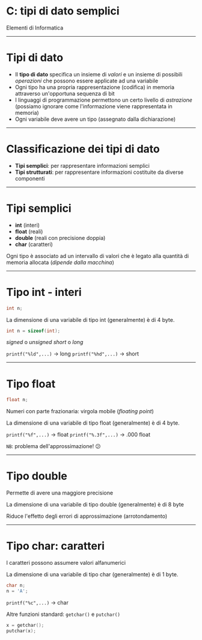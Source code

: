 <!-- footer: M. Fraschini - Università degli Studi di Cagliari - AA 2021-2022 -->

<!-- page_number: true -->


# C: tipi di dato semplici

Elementi di Informatica

---

# Tipi di dato

- Il **tipo di dato** specifica un insieme di *valori* e un insieme di possibili *operazioni* che possono essere applicate ad una variabile
- Ogni tipo ha una propria rappresentazione (codifica) in memoria attraverso un'opportuna sequenza di bit
- I linguaggi di programmazione permettono un certo livello di *astrazione* (possiamo ignorare come l'informazione viene rappresentata in memoria)
- Ogni variabile deve avere un tipo (assegnato dalla dichiarazione)

---

# Classificazione dei tipi di dato

- **Tipi semplici**: per rappresentare informazioni semplici
- **Tipi strutturati**: per rappresentare informazioni costituite da diverse componenti

---

# Tipi semplici

- **int** (interi)
- **float** (reali)
- **double** (reali con precisione doppia)
- **char** (caratteri)

Ogni tipo è associato ad un intervallo di valori che è legato alla quantità di memoria allocata (*dipende dalla macchina*)

---

<!--

# Tipo int: altri operatori

- `==`	uguaglianza
- `!=`	diversità
- `<`	minore di
- `>`	maggiore di
- `<=` 	minore o uguale a
- `>=`	maggiore o uguale a

-->

# Tipo int - interi

```C
int n;
```

La dimensione di una variabile di tipo int (generalmente) è di 4 byte.

```C
int n = sizeof(int);
```
*signed* o *unsigned*
*short* o *long*

`printf("%ld",...)` -> long
`printf("%hd",...)` -> short


---

# Tipo float

```C
float n;
```
Numeri con parte frazionaria: virgola mobile (*floating point*)

La dimensione di una variabile di tipo float (generalmente) è di 4 byte.

`printf("%f",...)` -> float
`printf("%.3f",...)` -> .000 float

`NB`: problema dell'approssimazione! :confused:

---

# Tipo double

Permette di avere una maggiore precisione

La dimensione di una variabile di tipo double (generalmente) è di 8 byte

Riduce l'effetto degli errori di approssimazione (arrotondamento)

---

# Tipo char: caratteri

I caratteri possono assumere valori alfanumerici

La dimensione di una variabile di tipo char (generalmente) è di 1 byte.


```C
char n;
n = 'A';
```

`printf("%c",...)` -> char

Altre funzioni standard: `getchar()` e `putchar()`

```C
x = getchar();
putchar(x);
```



